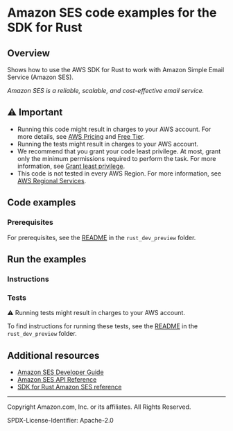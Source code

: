 <!--Generated by WRITEME on 2023-10-19 19:08:40.277441 (UTC)-->
# Amazon SES code examples for the SDK for Rust

## Overview

Shows how to use the AWS SDK for Rust to work with Amazon Simple Email Service (Amazon SES).

<!--custom.overview.start-->
<!--custom.overview.end-->

*Amazon SES is a reliable, scalable, and cost-effective email service.*

## ⚠ Important

* Running this code might result in charges to your AWS account. For more details, see [AWS Pricing](https://aws.amazon.com/pricing/?aws-products-pricing.sort-by=item.additionalFields.productNameLowercase&aws-products-pricing.sort-order=asc&awsf.Free%20Tier%20Type=*all&awsf.tech-category=*all) and [Free Tier](https://aws.amazon.com/free/?all-free-tier.sort-by=item.additionalFields.SortRank&all-free-tier.sort-order=asc&awsf.Free%20Tier%20Types=*all&awsf.Free%20Tier%20Categories=*all).
* Running the tests might result in charges to your AWS account.
* We recommend that you grant your code least privilege. At most, grant only the minimum permissions required to perform the task. For more information, see [Grant least privilege](https://docs.aws.amazon.com/IAM/latest/UserGuide/best-practices.html#grant-least-privilege).
* This code is not tested in every AWS Region. For more information, see [AWS Regional Services](https://aws.amazon.com/about-aws/global-infrastructure/regional-product-services).

<!--custom.important.start-->
<!--custom.important.end-->

## Code examples

### Prerequisites

For prerequisites, see the [README](../../README.md#Prerequisites) in the `rust_dev_preview` folder.


<!--custom.prerequisites.start-->
<!--custom.prerequisites.end-->

## Run the examples

### Instructions


<!--custom.instructions.start-->
<!--custom.instructions.end-->



### Tests

⚠ Running tests might result in charges to your AWS account.


To find instructions for running these tests, see the [README](../../README.md#Tests)
in the `rust_dev_preview` folder.



<!--custom.tests.start-->
<!--custom.tests.end-->

## Additional resources

* [Amazon SES Developer Guide](https://docs.aws.amazon.com/ses/latest/dg/Welcome.html)
* [Amazon SES API Reference](https://docs.aws.amazon.com/ses/latest/APIReference/Welcome.html)
* [SDK for Rust Amazon SES reference](https://docs.rs/aws-sdk-ses/latest/aws_sdk_ses/)

<!--custom.resources.start-->
<!--custom.resources.end-->

---

Copyright Amazon.com, Inc. or its affiliates. All Rights Reserved.

SPDX-License-Identifier: Apache-2.0